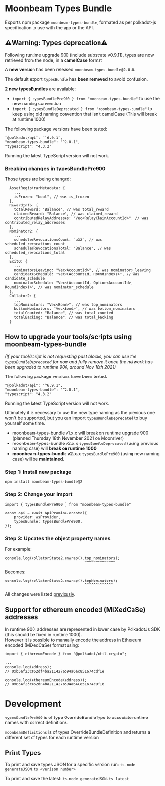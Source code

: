 # Moonbeam Types Bundle

Exports npm package `moonbeam-types-bundle`, formated as per polkadot-js specification to use
with the app or the API.

## ⚠️Warning: Types deprecation⚠️

Following runtime upgrade 900 (include substrate v0.9.11), types are now retrieved from the node, in
a **camelCase** format

A **new version** has been released `moonbeam-types-bundle@2.0.0`.

The default export `typesBundle` has **been removed** to avoid confusion.

**2 new typesBundles** are available:

- `import { typesBundlePre900 } from "moonbeam-types-bundle"` to use the new naming convention
- `import { typesBundleDeprecated } from "moonbeam-types-bundle"` to keep using old naming convention that isn't camelCase (This will break at runtime 1000)

The following package versions have been tested:

```
"@polkadot/api": "^6.9.1",
"moonbeam-types-bundle": "^2.0.1",
"typescript": "4.3.2"
```

Running the latest TypeScript version will not work.

### Breaking changes in typesBundlePre900

Those types are being changed:

```
  AssetRegistrarMetadata: {
    ...
    isFrozen: "bool", // was is_frozen
  },
  RewardInfo: {
    totalReward: "Balance", // was total_reward
    claimedReward: "Balance", // was claimed_reward
    contributedRelayAddresses: "Vec<RelayChainAccountId>", // was contributed_relay_addresses
  },
  Nominator2: {
    ...
    scheduledRevocationsCount: "u32", // was scheduled_revocations_count
    scheduledRevocationsTotal: "Balance", // was scheduled_revocations_total
  },
  ExitQ: {
    ...
    nominatorsLeaving: "Vec<AccountId>", // was nominators_leaving
    candidateSchedule: "Vec<(AccountId, RoundIndex)>", // was candidate_schedule
    nominatorSchedule: "Vec<(AccountId, Option<AccountId>, RoundIndex)>", // was nominator_schedule
  },
  Collator2: {
    ...
    topNominators: "Vec<Bond>", // was top_nominators
    bottomNominators: "Vec<Bond>", // was bottom_nominators
    totalCounted: "Balance", // was total_counted
    totalBacking: "Balance", // was total_backing
  }
```

## How to upgrade your tools/scripts using moonbeam-types-bundle

_(If your tool/script is not requesting past blocks, you can use the `typesBundleDeprecated`
for now and fully remove it once the network has been upgraded to runtime 900,
around Nov 18th 2021)_

The following package versions have been tested:

```
"@polkadot/api": "^6.9.1",
"moonbeam-types-bundle": "^2.0.1",
"typescript": "4.3.2"
```

Running the latest TypeScript version will not work.

Ultimately it is necessary to use the new type naming as the previous one won't be supported, but
you can import `typesBundleDeprecated` to buy yourself some time.

- moonbeam-types-bundle v1.x.x will break on runtime upgrade 900
  (planned Thursday 18th November 2021 on Moonriver)
- moonbeam-types-bundle v2.x.x `typesBundleDeprecated` (using previous naming case)
  will **break on runtime 1000**
- **moonbeam-types-bundle v2.x.x** `typesBundlePre900` (using new naming case)
  will be **maintained**.

### Step 1: Install new package

```
npm install moonbeam-types-bundle@2
```

### Step 2: Change your import

```
import { typesBundlePre900 } from "moonbeam-types-bundle"

const api = await ApiPromise.create({
    provider: wsProvider,
    typesBundle: typesBundlePre900,
});
```

### Step 3: Updates the object property names

For example:

```
console.log(collatorState2.unwrap().top_nominators);
                                    ^^^^^^^^^^^^^^
```

Becomes:

```
console.log(collatorState2.unwrap().topNominators);
                                    ^^^^^^^^^^^^^
```

All changes were listed [previously](#breaking-changes-in-typesbundlepre900).

## Support for ethereum encoded (MiXedCaSe) addresses

In runtime 900, addresses are represented in lower case by PolkadotJs SDK (this should be fixed
in runtime 1000).  
However it is possible to manually encode the address in Ethereum encoded (MiXedCaSe) format using:

```
import { ethereumEncode } from "@polkadot/util-crypto";

...
console.log(address);
// 0xb5af23c862df4ba2114276594a6ac851674cdf1e

console.log(ethereumEncode(address));
// 0xB5Af23c862dF4ba2114276594a6AC851674cDf1e
```

# Development

`typesBundlePre900` is of type OverrideBundleType to associate runtime names with correct definitions.

`moonbeamDefinitions` is of types OverrideBundleDefinition and returns a different set of types for
each runtime version.

## Print Types

To print and save types JSON for a specific version run:
`ts-node generateJSON.ts <verison number>`

To print and save the latest:
`ts-node generateJSON.ts latest`
